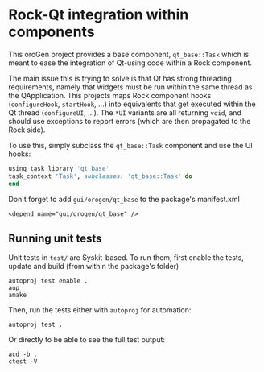 # Rock-Qt integration within components

This oroGen project provides a base component, `qt_base::Task` which is meant to
ease the integration of Qt-using code within a Rock component.

The main issue this is trying to solve is that Qt has strong threading
requirements, namely that widgets must be run within the same thread as the
QApplication. This projects maps Rock component hooks (`configureHook`,
`startHook`, ...) into equivalents that get executed within the Qt thread
(`configureUI`, ...). The `*UI` variants are all returning `void`, and should
use exceptions to report errors (which are then propagated to the Rock side).

To use this, simply subclass the `qt_base::Task` component and use the UI hooks:

~~~ruby
using_task_library 'qt_base'
task_context 'Task', subclasses: 'qt_base::Task' do
end
~~~

Don't forget to add `gui/orogen/qt_base` to the package's manifest.xml

~~~
<depend name="gui/orogen/qt_base" />
~~~

## Running unit tests

Unit tests in `test/` are Syskit-based. To run them, first enable the tests,
update and build (from within the package's folder)

~~~
autoproj test enable .
aup
amake
~~~

Then, run the tests either with `autoproj` for automation:

~~~
autoproj test .
~~~

Or directly to be able to see the full test output:

~~~
acd -b .
ctest -V
~~~
